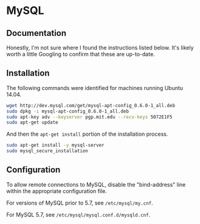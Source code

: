 # MySQL

## Documentation

Honestly, I'm not sure where I found the instructions listed below. It's likely worth a little Googling to confirm that these are up-to-date.

## Installation

The following commands were identified for machines running Ubuntu 14.04.

```bash
wget http://dev.mysql.com/get/mysql-apt-config_0.6.0-1_all.deb
sudo dpkg -i mysql-apt-config_0.6.0-1_all.deb
sudo apt-key adv --keyserver pgp.mit.edu --recv-keys 5072E1F5
sudo apt-get update
```

And then the `apt-get install` portion of the installation process.

```bash
sudo apt-get install -y mysql-server
sudo mysql_secure_installation
```

## Configuration

To allow remote connections to MySQL, disable the "bind-address" line within the appropriate configuration file.

For versions of MySQL prior to 5.7, see `/etc/mysql/my.cnf`.

For MySQL 5.7, see `/etc/mysql/mysql.conf.d/mysqld.cnf`.
